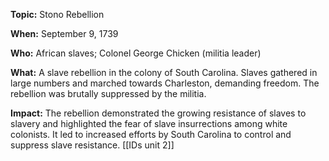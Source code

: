 **Topic:** Stono Rebellion

**When:** September 9, 1739

**Who:** African slaves; Colonel George Chicken (militia leader)

**What:** A slave rebellion in the colony of South Carolina. Slaves gathered in large numbers and marched towards Charleston, demanding freedom. The rebellion was brutally suppressed by the militia.

**Impact:** The rebellion demonstrated the growing resistance of slaves to slavery and highlighted the fear of slave insurrections among white colonists. It led to increased efforts by South Carolina to control and suppress slave resistance.
[[IDs unit 2]]